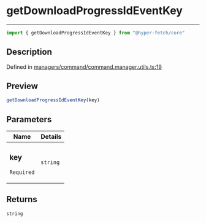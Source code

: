 

# getDownloadProgressIdEventKey

<div class="api-docs__separator" data-reactroot="">

---

</div><div class="api-docs__import" data-reactroot="">

```ts
import { getDownloadProgressIdEventKey } from "@hyper-fetch/core"
```

</div><div class="api-docs__section">

## Description

</div><div class="api-docs__description"><span class="api-docs__do-not-parse">



</span></div><p class="api-docs__definition">

Defined in [managers/command/command.manager.utils.ts:19](https://github.com/BetterTyped/hyper-fetch/blob/2ce105c7/packages/core/src/managers/command/command.manager.utils.ts#L19)

</p><div class="api-docs__section">

## Preview

</div><div class="api-docs__preview fn">

```ts
getDownloadProgressIdEventKey(key)
```

</div><div class="api-docs__section">

## Parameters

</div><div class="api-docs__parameters"><table><thead><tr><th>Name</th><th>Details</th></tr></thead><tbody><tr param-data="key"><td class="api-docs__param-name required">

### key 

`Required`

</td><td class="api-docs__param-type">

`string`

</td></tr></tbody></table></div><div class="api-docs__section">

## Returns

</div><div class="api-docs__returns">

```ts
string
```

</div>